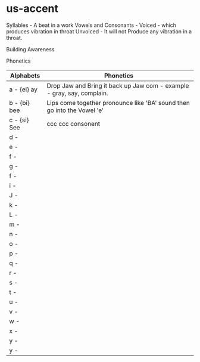 # us-accent

Syllables -  A beat in a work
Vowels and Consonants - 
Voiced -  which produces vibration in throat
Unvoiced - It will not Produce any vibration in a throat.


Building Awareness

Phonetics

| Alphabets                     | Phonetics                          |
| ------------------------------- | --------------------------------------------- |
|  a - {ei} ay  | Drop Jaw and Bring it back up Jaw com - example - gray, say, complain. |
|  b - {bi} bee |  Lips come together pronounce like 'BA' sound then go into the Vowel 'e' |
|  c - {si} See | ccc  ccc consonent |
|  d - | |
|  e - | |
|  f - | |
|  g - | |
|  f - | |
|  i - | |
|  J - | |
|  k - | |
|  L - | |
|  m - | |
|  n - | |
|  o - | |
|  p - | |
|  q - | |
|  r - | |
|  s - | |
|  t - | |
|  u - | |
|  v - | |
|  w - | |
|  x - | |
|  y - | |
|  y - | |



